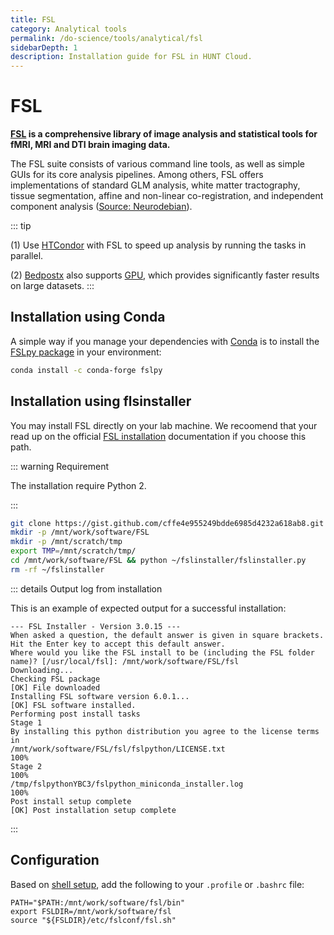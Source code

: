 ```yaml
---
title: FSL
category: Analytical tools
permalink: /do-science/tools/analytical/fsl
sidebarDepth: 1
description: Installation guide for FSL in HUNT Cloud.
---
```


# FSL

**[FSL](https://fsl.fmrib.ox.ac.uk/fsl/fslwiki/) is a comprehensive library of image analysis and statistical tools for fMRI, MRI and DTI brain imaging data.**

The FSL suite consists of various command line tools, as well as simple GUIs for its core analysis pipelines.
Among others, FSL offers implementations of standard GLM analysis, white matter tractography, tissue segmentation, affine and non-linear co-registration, and independent component analysis ([Source: Neurodebian](http://neuro.debian.net/pkgs/fsl-complete.html)).

::: tip

(1) Use [HTCondor](https://neuro.debian.net/blog/2012/2012-03-09_parallelize_fsl_with_condor.html)
with FSL to speed up analysis by running the tasks in parallel.

(2) [Bedpostx](https://users.fmrib.ox.ac.uk/~moisesf/Bedpostx_GPU/Installation.html) also supports [GPU](/do-science/tools/technical/gpu/), which provides significantly faster results on large datasets.
:::

## Installation using Conda

A simple way if you manage your dependencies with [Conda](https://docs.hdc.ntnu.no/do-science/analytical/conda/) is to install the [FSLpy package](https://anaconda.org/conda-forge/fslpy) in your environment:

```bash
conda install -c conda-forge fslpy
```

## Installation using flsinstaller

You may install FSL directly on your lab machine. We recoomend that your read up on the official [FSL installation](https://fsl.fmrib.ox.ac.uk/fsl/fslwiki/FslInstallation/Linux) documentation if you choose this path.

::: warning Requirement

The installation require Python 2.

:::

```bash
git clone https://gist.github.com/cffe4e955249bdde6985d4232a618ab8.git ~/fslinstaller
mkdir -p /mnt/work/software/FSL
mkdir -p /mnt/scratch/tmp
export TMP=/mnt/scratch/tmp/
cd /mnt/work/software/FSL && python ~/fslinstaller/fslinstaller.py
rm -rf ~/fslinstaller
```

::: details Output log from installation

This is an example of expected output for a successful installation: 

```
--- FSL Installer - Version 3.0.15 ---
When asked a question, the default answer is given in square brackets.
Hit the Enter key to accept this default answer.
Where would you like the FSL install to be (including the FSL folder name)? [/usr/local/fsl]: /mnt/work/software/FSL/fsl
Downloading...
Checking FSL package
[OK] File downloaded
Installing FSL software version 6.0.1...
[OK] FSL software installed.
Performing post install tasks
Stage 1
By installing this python distribution you agree to the license terms in
/mnt/work/software/FSL/fsl/fslpython/LICENSE.txt
100%
Stage 2
100%
/tmp/fslpythonYBC3/fslpython_miniconda_installer.log
100%
Post install setup complete
[OK] Post installation setup complete
```

:::

## Configuration

Based on [shell setup](https://fsl.fmrib.ox.ac.uk/fsl/fslwiki/FslInstallation/ShellSetup), add the following to your `.profile` or `.bashrc` file:

```
PATH="$PATH:/mnt/work/software/fsl/bin"
export FSLDIR=/mnt/work/software/fsl
source "${FSLDIR}/etc/fslconf/fsl.sh"
```


